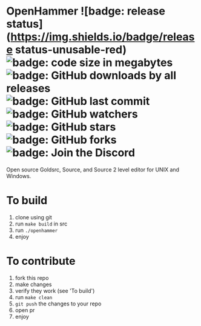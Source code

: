 # OpenHammer ![badge: release status](https://img.shields.io/badge/release status-unusable-red) <!-- can be one of: unusable (red) alpha (orange) beta (orange) release (green) --> ![badge: code size in megabytes](https://img.shields.io/github/languages/code-size/TheAwesome98-Real/OpenHammer) ![badge: GitHub downloads by all releases](https://img.shields.io/github/downloads/TheAwesome98-Real/OpenHammer/total) ![badge: GitHub last commit](https://img.shields.io/github/last-commit/TheAwesome98-Real/OpenHammer) ![badge: GitHub watchers](https://img.shields.io/github/watchers/TheAwesome98-Real/OpenHammer?style=social) ![badge: GitHub stars](https://img.shields.io/github/stars/TheAwesome98-Real/OpenHammer?style=social) ![badge: GitHub forks](https://img.shields.io/github/forks/TheAwesome98-Real/OpenHammer?style=social) ![badge: Join the Discord](https://img.shields.io/discord/404?label=Join%20the%20Discord&style=social&logo=discord)
Open source Goldsrc, Source, and Source 2 level editor for UNIX and Windows.

# To build
1. clone using git
2. run `make build` in src
3. run `./openhammer`
4. enjoy

# To contribute
1. fork this repo
2. make changes
3. verify they work (see 'To build')
4. run `make clean`
5. `git push` the changes to your repo
6. open pr
7. enjoy
